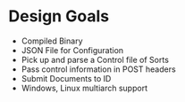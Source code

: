 # Design Goals

- Compiled Binary
- JSON File for Configuration
- Pick up and parse a Control file of Sorts
- Pass control information in POST headers
- Submit Documents to ID 
- Windows, Linux multiarch support  